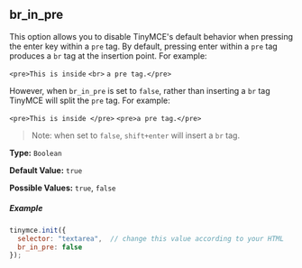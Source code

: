 ## br_in_pre

This option allows you to disable TinyMCE's default behavior when pressing the enter key within a `pre` tag. By default, pressing enter within a `pre` tag produces a `br` tag at the insertion point. For example:

`<pre>This is inside` `<br>` `a pre tag.</pre>`

However, when `br_in_pre` is set to `false`, rather than inserting a `br` tag TinyMCE will split the `pre` tag. For example:

`<pre>This is inside </pre>`
`<pre>a pre tag.</pre>`

> Note: when set to `false`, `shift+enter` will insert a `br` tag.

**Type:** `Boolean`

**Default Value:** `true`

**Possible Values:** `true`, `false`

##### Example

```js
tinymce.init({
  selector: "textarea",  // change this value according to your HTML
  br_in_pre: false
});
```
